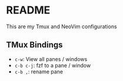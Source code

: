 # README

This are my Tmux and NeoVim configurations


## TMux Bindings

- `c-w`: View all panes / windows
- `c-b c-j`: fzf to a pane / window
- `c-b ,`: rename pane
